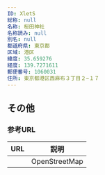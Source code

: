 ```yaml
---
ID: XletS
総称: null
名称: 桜田神社
名称読み: null
別名: null
都道府県: 東京都
区域: 港区
緯度: 35.659276
経度: 139.7271611
郵便番号: 1060031
住所: 東京都港区西麻布３丁目２−１７
---
```


## その他

### 参考URL

| URL | 説明          |
| --- | ------------- |
|     | OpenStreetMap |
